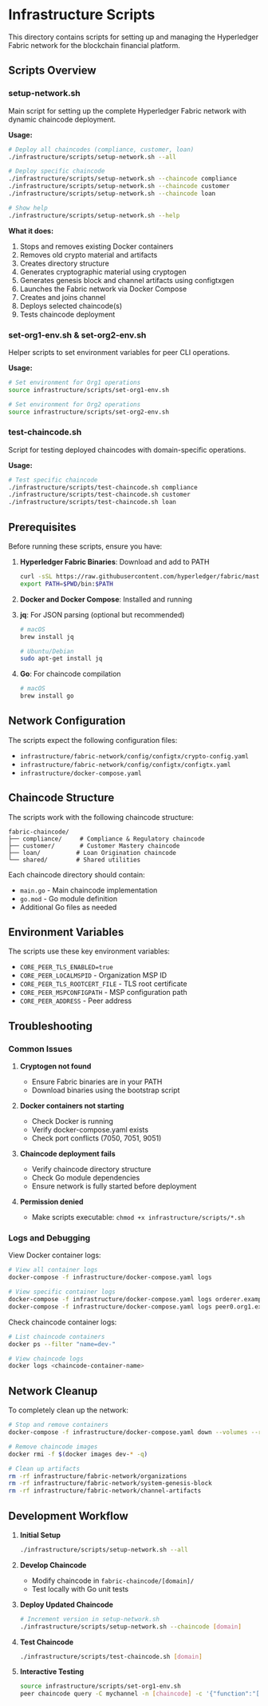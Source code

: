 # Infrastructure Scripts

This directory contains scripts for setting up and managing the Hyperledger Fabric network for the blockchain financial platform.

## Scripts Overview

### setup-network.sh
Main script for setting up the complete Hyperledger Fabric network with dynamic chaincode deployment.

**Usage:**
```bash
# Deploy all chaincodes (compliance, customer, loan)
./infrastructure/scripts/setup-network.sh --all

# Deploy specific chaincode
./infrastructure/scripts/setup-network.sh --chaincode compliance
./infrastructure/scripts/setup-network.sh --chaincode customer
./infrastructure/scripts/setup-network.sh --chaincode loan

# Show help
./infrastructure/scripts/setup-network.sh --help
```

**What it does:**
1. Stops and removes existing Docker containers
2. Removes old crypto material and artifacts
3. Creates directory structure
4. Generates cryptographic material using cryptogen
5. Generates genesis block and channel artifacts using configtxgen
6. Launches the Fabric network via Docker Compose
7. Creates and joins channel
8. Deploys selected chaincode(s)
9. Tests chaincode deployment

### set-org1-env.sh & set-org2-env.sh
Helper scripts to set environment variables for peer CLI operations.

**Usage:**
```bash
# Set environment for Org1 operations
source infrastructure/scripts/set-org1-env.sh

# Set environment for Org2 operations
source infrastructure/scripts/set-org2-env.sh
```

### test-chaincode.sh
Script for testing deployed chaincodes with domain-specific operations.

**Usage:**
```bash
# Test specific chaincode
./infrastructure/scripts/test-chaincode.sh compliance
./infrastructure/scripts/test-chaincode.sh customer
./infrastructure/scripts/test-chaincode.sh loan
```

## Prerequisites

Before running these scripts, ensure you have:

1. **Hyperledger Fabric Binaries**: Download and add to PATH
   ```bash
   curl -sSL https://raw.githubusercontent.com/hyperledger/fabric/master/scripts/bootstrap.sh | bash -s -- 2.4.7 1.4.12 -d -s
   export PATH=$PWD/bin:$PATH
   ```

2. **Docker and Docker Compose**: Installed and running

3. **jq**: For JSON parsing (optional but recommended)
   ```bash
   # macOS
   brew install jq
   
   # Ubuntu/Debian
   sudo apt-get install jq
   ```

4. **Go**: For chaincode compilation
   ```bash
   # macOS
   brew install go
   ```

## Network Configuration

The scripts expect the following configuration files:

- `infrastructure/fabric-network/config/configtx/crypto-config.yaml`
- `infrastructure/fabric-network/config/configtx/configtx.yaml`
- `infrastructure/docker-compose.yaml`

## Chaincode Structure

The scripts work with the following chaincode structure:
```
fabric-chaincode/
├── compliance/     # Compliance & Regulatory chaincode
├── customer/       # Customer Mastery chaincode
├── loan/          # Loan Origination chaincode
└── shared/        # Shared utilities
```

Each chaincode directory should contain:
- `main.go` - Main chaincode implementation
- `go.mod` - Go module definition
- Additional Go files as needed

## Environment Variables

The scripts use these key environment variables:

- `CORE_PEER_TLS_ENABLED=true`
- `CORE_PEER_LOCALMSPID` - Organization MSP ID
- `CORE_PEER_TLS_ROOTCERT_FILE` - TLS root certificate
- `CORE_PEER_MSPCONFIGPATH` - MSP configuration path
- `CORE_PEER_ADDRESS` - Peer address

## Troubleshooting

### Common Issues

1. **Cryptogen not found**
   - Ensure Fabric binaries are in your PATH
   - Download binaries using the bootstrap script

2. **Docker containers not starting**
   - Check Docker is running
   - Verify docker-compose.yaml exists
   - Check port conflicts (7050, 7051, 9051)

3. **Chaincode deployment fails**
   - Verify chaincode directory structure
   - Check Go module dependencies
   - Ensure network is fully started before deployment

4. **Permission denied**
   - Make scripts executable: `chmod +x infrastructure/scripts/*.sh`

### Logs and Debugging

View Docker container logs:
```bash
# View all container logs
docker-compose -f infrastructure/docker-compose.yaml logs

# View specific container logs
docker-compose -f infrastructure/docker-compose.yaml logs orderer.example.com
docker-compose -f infrastructure/docker-compose.yaml logs peer0.org1.example.com
```

Check chaincode container logs:
```bash
# List chaincode containers
docker ps --filter "name=dev-"

# View chaincode logs
docker logs <chaincode-container-name>
```

## Network Cleanup

To completely clean up the network:
```bash
# Stop and remove containers
docker-compose -f infrastructure/docker-compose.yaml down --volumes --remove-orphans

# Remove chaincode images
docker rmi -f $(docker images dev-* -q)

# Clean up artifacts
rm -rf infrastructure/fabric-network/organizations
rm -rf infrastructure/fabric-network/system-genesis-block
rm -rf infrastructure/fabric-network/channel-artifacts
```

## Development Workflow

1. **Initial Setup**
   ```bash
   ./infrastructure/scripts/setup-network.sh --all
   ```

2. **Develop Chaincode**
   - Modify chaincode in `fabric-chaincode/[domain]/`
   - Test locally with Go unit tests

3. **Deploy Updated Chaincode**
   ```bash
   # Increment version in setup-network.sh
   ./infrastructure/scripts/setup-network.sh --chaincode [domain]
   ```

4. **Test Chaincode**
   ```bash
   ./infrastructure/scripts/test-chaincode.sh [domain]
   ```

5. **Interactive Testing**
   ```bash
   source infrastructure/scripts/set-org1-env.sh
   peer chaincode query -C mychannel -n [chaincode] -c '{"function":"[function]","Args":["[args]"]}'
   ```